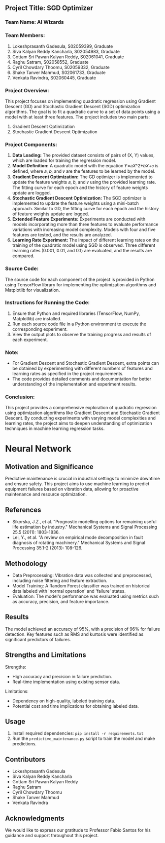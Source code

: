 
## Project Title: SGD Optimizer

### Team Name: AI Wizards

### Team Members:
1. Lokeshprasanth Gadesula, S02059399, Graduate
2. Siva Kalyan Reddy Kancharla, S02054983, Graduate
3. Gottam Sri Pawan Kalyan Reddy, S02061041, Graduate
4. Raghu Satram, S02058552, Graduate
5. Cyril Chowdary Thoomu, S02059332, Graduate
6. Shake Tanver Mahmud, S02061733, Graduate
7. Venkata Ravindra, S02060445, Graduate

### Project Overview:
This project focuses on implementing quadratic regression using Gradient Descent (GD) and Stochastic Gradient Descent (SGD) optimization algorithms. The goal is to fit a quadratic curve to a set of data points using a model with at least three features. The project includes two main parts: 
1. Gradient Descent Optimization
2. Stochastic Gradient Descent Optimization

### Project Components:
1. **Data Loading:** The provided dataset consists of pairs of (X, Y) values, which are loaded for training the regression model.
2. **Model Definition:** A quadratic model with the equation 𝑌=𝑎𝑋^2+𝑏𝑋+𝑐 is defined, where 𝑎, 𝑏, and 𝑣 are the features to be learned by the model.
3. **Gradient Descent Optimization:** The GD optimizer is implemented to update the feature weights 𝑎, 𝑏, and 𝑣 using the provided learning rate. The fitting curve for each epoch and the history of feature weights update are logged.
4. **Stochastic Gradient Descent Optimization:** The SGD optimizer is implemented to update the feature weights using a mini-batch approach. Similar to GD, the fitting curve for each epoch and the history of feature weights update are logged.
5. **Extended Feature Experiments:** Experiments are conducted with models incorporating more than three features to evaluate performance variations with increasing model complexity. Models with four and five features are tested, and the results are analyzed.
6. **Learning Rate Experiment:** The impact of different learning rates on the training of the quadratic model using SGD is observed. Three different learning rates (0.001, 0.01, and 0.1) are evaluated, and the results are compared.

### Source Code:
The source code for each component of the project is provided in Python using TensorFlow library for implementing the optimization algorithms and Matplotlib for visualization.

### Instructions for Running the Code:
1. Ensure that Python and required libraries (TensorFlow, NumPy, Matplotlib) are installed.
2. Run each source code file in a Python environment to execute the corresponding experiment.
3. View the output plots to observe the training progress and results of each experiment.

### Note:
- For Gradient Descent and Stochastic Gradient Descent, extra points can be obtained by experimenting with different numbers of features and learning rates as specified in the project requirements.
- The code provides detailed comments and documentation for better understanding of the implementation and experiment results.

### Conclusion:
This project provides a comprehensive exploration of quadratic regression using optimization algorithms like Gradient Descent and Stochastic Gradient Descent. By conducting experiments with varying model complexities and learning rates, the project aims to deepen understanding of optimization techniques in machine learning regression tasks.

# Neural Network 

## Motivation and Significance
Predictive maintenance is crucial in industrial settings to minimize downtime and ensure safety. This project aims to use machine learning to predict equipment failures based on vibration data, allowing for proactive maintenance and resource optimization.

## References
- Sikorska, J.Z., et al. "Prognostic modelling options for remaining useful life estimation by industry." Mechanical Systems and Signal Processing 25.5 (2011): 1803-1836.
- Lei, Y., et al. "A review on empirical mode decomposition in fault diagnosis of rotating machinery." Mechanical Systems and Signal Processing 35.1-2 (2013): 108-126.

## Methodology
- Data Preprocessing: Vibration data was collected and preprocessed, including noise filtering and feature extraction.
- Model Training: A Random Forest classifier was trained on historical data labeled with 'normal operation' and 'failure' states.
- Evaluation: The model's performance was evaluated using metrics such as accuracy, precision, and feature importance.

## Results
The model achieved an accuracy of 95%, with a precision of 96% for failure detection. Key features such as RMS and kurtosis were identified as significant predictors of failures.

## Strengths and Limitations
Strengths:
- High accuracy and precision in failure prediction.
- Real-time implementation using existing sensor data.

Limitations:
- Dependency on high-quality, labeled training data.
- Potential cost and time implications for obtaining labeled data.

## Usage
1. Install required dependencies: `pip install -r requirements.txt`
2. Run the `predictive_maintenance.py` script to train the model and make predictions.

## Contributors
- Lokeshprasanth Gadesula
- Siva Kalyan Reddy Kancharla
- Gottam Sri Pawan Kalyan Reddy
- Raghu Satram
- Cyril Chowdary Thoomu
- Shake Tanver Mahmud
- Venkata Ravindra

## Acknowledgments
We would like to express our gratitude to Professor Fabio Santos for his guidance and support throughout this project.

